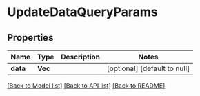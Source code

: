 # UpdateDataQueryParams

## Properties
Name | Type | Description | Notes
------------ | ------------- | ------------- | -------------
**data** | **Vec<String>** |  | [optional] [default to null]

[[Back to Model list]](../README.md#documentation-for-models) [[Back to API list]](../README.md#documentation-for-api-endpoints) [[Back to README]](../README.md)


